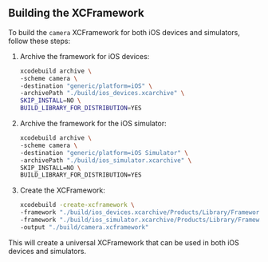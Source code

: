 ## Building the XCFramework

To build the `camera` XCFramework for both iOS devices and simulators, follow these steps:

1. Archive the framework for iOS devices:

    ```bash
    xcodebuild archive \                                                    
    -scheme camera \                                                                         
    -destination "generic/platform=iOS" \                                                      
    -archivePath "./build/ios_devices.xcarchive" \  
    SKIP_INSTALL=NO \
    BUILD_LIBRARY_FOR_DISTRIBUTION=YES
    ```

2. Archive the framework for the iOS simulator:

    ```bash
    xcodebuild archive \                                                    
    -scheme camera \                                                                         
    -destination "generic/platform=iOS Simulator" \                                            
    -archivePath "./build/ios_simulator.xcarchive" \
    SKIP_INSTALL=NO \
    BUILD_LIBRARY_FOR_DISTRIBUTION=YES
    ```

3. Create the XCFramework:

    ```bash
    xcodebuild -create-xcframework \                                        
    -framework "./build/ios_devices.xcarchive/Products/Library/Frameworks/camera.framework" \
    -framework "./build/ios_simulator.xcarchive/Products/Library/Frameworks/camera.framework" \
    -output "./build/camera.xcframework"
    ```

This will create a universal XCFramework that can be used in both iOS devices and simulators.
